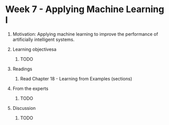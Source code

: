# Week 7 - Applying Machine Learning I

1. Motivation: Applying machine learning to improve the performance of artificially intelligent systems.

1. Learning objectivesa

    1. TODO 

1. Readings
    1.  Read Chapter 18 - Learning from Examples (sections)

1. From the experts

    1.  TODO

1. Discussion

    1. TODO  
